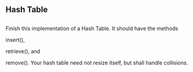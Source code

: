 ## Hash Table

##

Finish this implementation of a Hash Table. It should have the methods 

insert(),

retrieve(), and 

remove(). Your hash table need not resize itself, but shall handle collisions.

